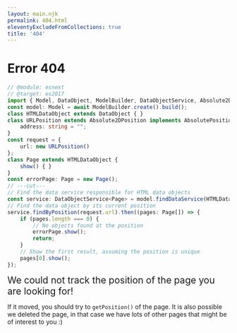 ```yaml
---
layout: main.njk
permalink: 404.html
eleventyExcludeFromCollections: true
title: '404'
---
```


# Error 404
```ts twoslash
// @module: esnext
// @target: es2017
import { Model, DataObject, ModelBuilder, DataObjectService, Absolute2DPosition, AbsolutePosition } from '@openhps/core';
const model: Model = await ModelBuilder.create().build();
class HTMLDataObject extends DataObject { }
class URLPosition extends Absolute2DPosition implements AbsolutePosition {
    address: string = "";
}
const request = {
    url: new URLPosition()
};
class Page extends HTMLDataObject {
    show() { }
}
const errorPage: Page = new Page();
// ---cut---
// Find the data service responsible for HTML data objects
const service: DataObjectService<Page> = model.findDataService(HTMLDataObject);
// Find the data object by its current position
service.findByPosition(request.url).then((pages: Page[]) => {
    if (pages.length === 0) {
        // No objects found at the position
        errorPage.show();
        return;
    }
    // Show the first result, assuming the position is unique
    pages[0].show();
});
```

<span style="font-size: 1.5em; text-align: center;">We could not track the position of the page you are looking for!</span>

If it moved, you should try to ```getPosition()``` of the page. It is also possible we deleted the page, in that case we have lots of other pages that might be of interest to you :)

